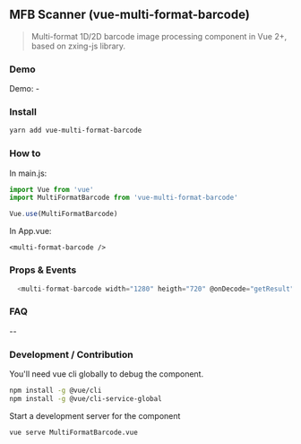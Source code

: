 ## MFB Scanner (vue-multi-format-barcode)
> Multi-format 1D/2D barcode image processing component in Vue 2+, based on zxing-js library.

### Demo
Demo: -

### Install

```bash
yarn add vue-multi-format-barcode
```

### How to

In main.js:

```javascript
import Vue from 'vue'
import MultiFormatBarcode from 'vue-multi-format-barcode'

Vue.use(MultiFormatBarcode)
```

In App.vue:

```vue
<multi-format-barcode />
```

### Props & Events

```javascript
  <multi-format-barcode width="1280" heigth="720" @onDecode="getResult" />
```

### FAQ

--

### Development / Contribution

You'll need vue cli globally to debug the component.

```bash
npm install -g @vue/cli
npm install -g @vue/cli-service-global
```

Start a development server for the component

```bash
vue serve MultiFormatBarcode.vue
```

